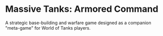 # Massive Tanks: Armored Command

A strategic base-building and warfare game designed as a companion "meta-game" for World of Tanks players.